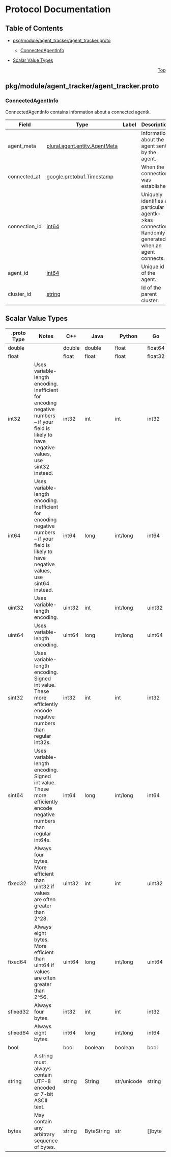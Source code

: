 # Protocol Documentation
<a name="top"></a>

## Table of Contents

- [pkg/module/agent_tracker/agent_tracker.proto](#pkg_module_agent_tracker_agent_tracker-proto)
    - [ConnectedAgentInfo](#plural-agent-agent_tracker-ConnectedAgentInfo)
  
- [Scalar Value Types](#scalar-value-types)



<a name="pkg_module_agent_tracker_agent_tracker-proto"></a>
<p align="right"><a href="#top">Top</a></p>

## pkg/module/agent_tracker/agent_tracker.proto



<a name="plural-agent-agent_tracker-ConnectedAgentInfo"></a>

### ConnectedAgentInfo
ConnectedAgentInfo contains information about a connected agentk.


| Field | Type | Label | Description |
| ----- | ---- | ----- | ----------- |
| agent_meta | [plural.agent.entity.AgentMeta](#plural-agent-entity-AgentMeta) |  | Information about the agent sent by the agent. |
| connected_at | [google.protobuf.Timestamp](#google-protobuf-Timestamp) |  | When the connection was established. |
| connection_id | [int64](#int64) |  | Uniquely identifies a particular agentk-&gt;kas connection. Randomly generated when an agent connects. |
| agent_id | [int64](#int64) |  | Unique id of the agent. |
| cluster_id | [string](#string) |  | Id of the parent cluster. |





 

 

 

 



## Scalar Value Types

| .proto Type | Notes | C++ | Java | Python | Go | C# | PHP | Ruby |
| ----------- | ----- | --- | ---- | ------ | -- | -- | --- | ---- |
| <a name="double" /> double |  | double | double | float | float64 | double | float | Float |
| <a name="float" /> float |  | float | float | float | float32 | float | float | Float |
| <a name="int32" /> int32 | Uses variable-length encoding. Inefficient for encoding negative numbers – if your field is likely to have negative values, use sint32 instead. | int32 | int | int | int32 | int | integer | Bignum or Fixnum (as required) |
| <a name="int64" /> int64 | Uses variable-length encoding. Inefficient for encoding negative numbers – if your field is likely to have negative values, use sint64 instead. | int64 | long | int/long | int64 | long | integer/string | Bignum |
| <a name="uint32" /> uint32 | Uses variable-length encoding. | uint32 | int | int/long | uint32 | uint | integer | Bignum or Fixnum (as required) |
| <a name="uint64" /> uint64 | Uses variable-length encoding. | uint64 | long | int/long | uint64 | ulong | integer/string | Bignum or Fixnum (as required) |
| <a name="sint32" /> sint32 | Uses variable-length encoding. Signed int value. These more efficiently encode negative numbers than regular int32s. | int32 | int | int | int32 | int | integer | Bignum or Fixnum (as required) |
| <a name="sint64" /> sint64 | Uses variable-length encoding. Signed int value. These more efficiently encode negative numbers than regular int64s. | int64 | long | int/long | int64 | long | integer/string | Bignum |
| <a name="fixed32" /> fixed32 | Always four bytes. More efficient than uint32 if values are often greater than 2^28. | uint32 | int | int | uint32 | uint | integer | Bignum or Fixnum (as required) |
| <a name="fixed64" /> fixed64 | Always eight bytes. More efficient than uint64 if values are often greater than 2^56. | uint64 | long | int/long | uint64 | ulong | integer/string | Bignum |
| <a name="sfixed32" /> sfixed32 | Always four bytes. | int32 | int | int | int32 | int | integer | Bignum or Fixnum (as required) |
| <a name="sfixed64" /> sfixed64 | Always eight bytes. | int64 | long | int/long | int64 | long | integer/string | Bignum |
| <a name="bool" /> bool |  | bool | boolean | boolean | bool | bool | boolean | TrueClass/FalseClass |
| <a name="string" /> string | A string must always contain UTF-8 encoded or 7-bit ASCII text. | string | String | str/unicode | string | string | string | String (UTF-8) |
| <a name="bytes" /> bytes | May contain any arbitrary sequence of bytes. | string | ByteString | str | []byte | ByteString | string | String (ASCII-8BIT) |


